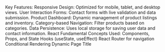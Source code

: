 Key Features: Responsive Design: Optimized for mobile, tablet, and desktop views. User Interaction Forms: Contact forms with live validation and data submission. Product Dashboard: Dynamic management of product listings and inventory. Category-based Navigation: Filter products based on categories. Data Persistence: Uses local storage for saving user data and contact information. React Fundamental Concepts Used: Components, Props, and State Hooks (useState, useEffect) React Router for navigation Conditional Rendering Dynamic Page Title
